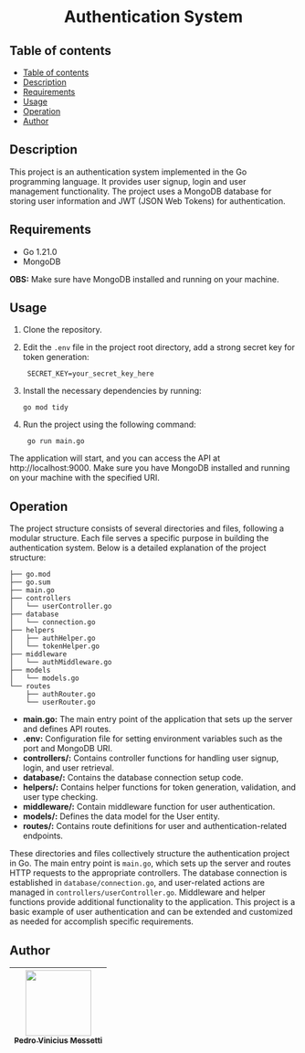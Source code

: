 <h1 align="center">Authentication System</h1>

## Table of contents
- [Table of contents](#table-of-contents)
- [Description](#description)
- [Requirements](#requirements)
- [Usage](#usage)
- [Operation](#operation)
- [Author](#author)

## Description
This project is an authentication system implemented in the Go programming language. It provides user signup, login and user management functionality. The project uses a MongoDB database for storing user information and JWT (JSON Web Tokens) for authentication.

## Requirements

- Go 1.21.0
- MongoDB

**OBS:** Make sure have MongoDB installed and running on your machine.

## Usage

1. Clone the repository.
2. Edit the `.env` file in the project root directory, add a strong secret key for token generation:

        SECRET_KEY=your_secret_key_here

3. Install the necessary dependencies by running:
    
       go mod tidy

4. Run the project using the following command:

        go run main.go

The application will start, and you can access the API at http://localhost:9000. Make sure you have MongoDB installed and running on your machine with the specified URI.

## Operation

The project structure consists of several directories and files, following a modular structure. Each file serves a specific purpose in building the authentication system. Below is a detailed explanation of the project structure:

```
├── go.mod
├── go.sum
├── main.go
├── controllers
│   └── userController.go
├── database
│   └── connection.go
├── helpers
│   ├── authHelper.go
│   └── tokenHelper.go
├── middleware
│   └── authMiddleware.go
├── models
│   └── models.go
└── routes
    ├── authRouter.go
    └── userRouter.go
```

- **main.go:** The main entry point of the application that sets up the server and defines API routes.
- **.env:** Configuration file for setting environment variables such as the port and MongoDB URI.
- **controllers/:** Contains controller functions for handling user signup, login, and user retrieval.
- **database/:** Contains the database connection setup code.
- **helpers/:** Contains helper functions for token generation, validation, and user type checking.
- **middleware/:** Contain middleware function for user authentication.
- **models/:** Defines the data model for the User entity.
- **routes/:** Contains route definitions for user and authentication-related endpoints.

These directories and files collectively structure the authentication project in Go. The main entry point is `main.go`, which sets up the server and routes HTTP requests to the appropriate controllers. The database connection is established in `database/connection.go`, and user-related actions are managed in `controllers/userController.go`. Middleware and helper functions provide additional functionality to the application. This project is a basic example of user authentication and can be extended and customized as needed for accomplish specific requirements.

## Author
| [<img src="https://avatars.githubusercontent.com/u/105685220?v=4" width=115><br><sub>Pedro Vinicius Messetti</sub>](https://github.com/pedromessetti) |
| :---------------------------------------------------------------------------------------------------------------------------------------------------: |
